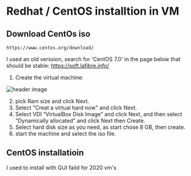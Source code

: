 # Redhat / CentOS installtion in VM

## Download CentOs iso
```
https://www.centos.org/download/
```
I used an old verssion, search for 'CentOS 7.0' in the page below that should be stable:
https://soft.lafibre.info/

1. Create the virtual machine:

![header image](https://github.com/ahmed82/Linux-4-java-developper/vm/[master]/vm-1.PNG)

2. pick Ram size and click Next.
3. Select "Creat a virtual hard now" and click Next.
4. Select VDI “VirtualBox Disk Image” and click Next, and then select “Dynamically allocated” and click Next then Create.
5. Select hard disk size as you need, as start chose 8 GB, then create.
6. start the machine and select the iso file.

## CentOS installatioin
I used to install with GUI
faild for 2020 vm's
